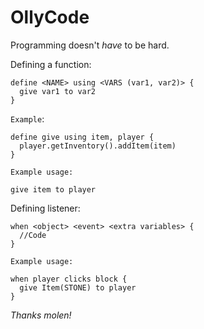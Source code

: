OllyCode
========

Programming doesn't _have_ to be hard.

Defining a function:

    define <NAME> using <VARS (var1, var2)> {
      give var1 to var2
    }
`Example`:

    define give using item, player {
      player.getInventory().addItem(item)
    }
    
`Example usage:`

    give item to player


Defining listener:

    when <object> <event> <extra variables> {
      //Code
    }
`Example usage:`

    when player clicks block {
      give Item(STONE) to player
    }
    
_Thanks molen!_
